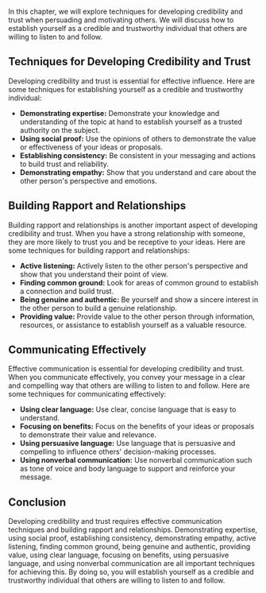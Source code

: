 
In this chapter, we will explore techniques for developing credibility and trust when persuading and motivating others. We will discuss how to establish yourself as a credible and trustworthy individual that others are willing to listen to and follow.

Techniques for Developing Credibility and Trust
-----------------------------------------------

Developing credibility and trust is essential for effective influence. Here are some techniques for establishing yourself as a credible and trustworthy individual:

* **Demonstrating expertise:** Demonstrate your knowledge and understanding of the topic at hand to establish yourself as a trusted authority on the subject.
* **Using social proof:** Use the opinions of others to demonstrate the value or effectiveness of your ideas or proposals.
* **Establishing consistency:** Be consistent in your messaging and actions to build trust and reliability.
* **Demonstrating empathy:** Show that you understand and care about the other person's perspective and emotions.

Building Rapport and Relationships
----------------------------------

Building rapport and relationships is another important aspect of developing credibility and trust. When you have a strong relationship with someone, they are more likely to trust you and be receptive to your ideas. Here are some techniques for building rapport and relationships:

* **Active listening:** Actively listen to the other person's perspective and show that you understand their point of view.
* **Finding common ground:** Look for areas of common ground to establish a connection and build trust.
* **Being genuine and authentic:** Be yourself and show a sincere interest in the other person to build a genuine relationship.
* **Providing value:** Provide value to the other person through information, resources, or assistance to establish yourself as a valuable resource.

Communicating Effectively
-------------------------

Effective communication is essential for developing credibility and trust. When you communicate effectively, you convey your message in a clear and compelling way that others are willing to listen to and follow. Here are some techniques for communicating effectively:

* **Using clear language:** Use clear, concise language that is easy to understand.
* **Focusing on benefits:** Focus on the benefits of your ideas or proposals to demonstrate their value and relevance.
* **Using persuasive language:** Use language that is persuasive and compelling to influence others' decision-making processes.
* **Using nonverbal communication:** Use nonverbal communication such as tone of voice and body language to support and reinforce your message.

Conclusion
----------

Developing credibility and trust requires effective communication techniques and building rapport and relationships. Demonstrating expertise, using social proof, establishing consistency, demonstrating empathy, active listening, finding common ground, being genuine and authentic, providing value, using clear language, focusing on benefits, using persuasive language, and using nonverbal communication are all important techniques for achieving this. By doing so, you will establish yourself as a credible and trustworthy individual that others are willing to listen to and follow.

